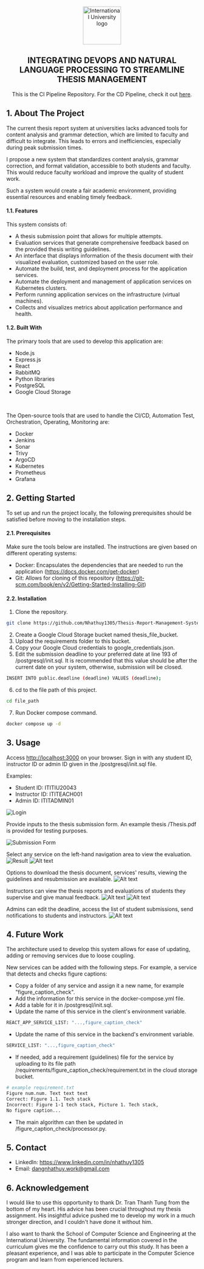 <a name="readme-top"></a>

<!-- PROJECT LOGO -->
<br />
<div align="center">
	<a href="https://blackboard.hcmiu.edu.vn/">
		<img 
			src="https://blackboard.hcmiu.edu.vn/themes/test/images/iu_logo.png" 
			alt="International University logo" 
			width="100" 
			height="100">
	</a>
  	<h2 align="center">
		INTEGRATING DEVOPS AND NATURAL LANGUAGE PROCESSING 
        TO STREAMLINE THESIS MANAGEMENT
	</h2>
	<p>
		This is the CI Pipeline Repository. For the CD Pipeline, check it out <a href="https://github.com/Nhathuy1305/Thesis-Report-Management-System-CD">here</a>.
	</p>
</div>

<!-- ABOUT THE PROJECT -->

## 1. About The Project

The current thesis report system at universities lacks advanced tools for content analysis and grammar detection, which are limited to faculty and difficult to integrate. This leads to errors and inefficiencies, especially during peak submission times.

I propose a new system that standardizes content analysis, grammar correction, and format validation, accessible to both students and faculty. This would reduce faculty workload and improve the quality of student work.

Such a system would create a fair academic environment, providing essential resources and enabling timely feedback.

#### 1.1. Features
This system consists of:
<ul>
	<li>
		A thesis submission point that allows for multiple attempts.
	</li>
	<li>
		Evaluation services that generate comprehensive feedback based on the provided thesis writing guidelines.
	</li>
	<li>
		An interface that displays information of the thesis document with their visualized evaluation, customized based on the user role.
	</li>
    <li>
        Automate the build, test, and deployment process for the application services.
    </li>
    <li>
        Automate the deployment and management of application services on Kubernetes clusters.
    </li>
    <li>
        Perform running application services on the infrastructure (virtual machines).
    </li>
    <li>
        Collects and visualizes metrics about application performance and health.
    </li>
</ul>

#### 1.2. Built With

The primary tools that are used to develop this application are:
- Node.js
- Express.js
- React
- RabbitMQ
- Python libraries
- PostgreSQL
- Google Cloud Storage

<br>

The Open-source tools that are used to handle the CI/CD, Automation Test, Orchestration, Operating, Monitoring are:
- Docker
- Jenkins
- Sonar
- Trivy
- ArgoCD
- Kubernetes
- Prometheus
- Grafana

<!-- GETTING STARTED -->

## 2. Getting Started

To set up and run the project locally, the following prerequisites should be satisfied before moving to the installation steps.

#### 2.1. Prerequisites

Make sure the tools below are installed. The instructions are given based on different operating systems:
- Docker: Encapsulates the dependencies that are needed to run the application (https://docs.docker.com/get-docker)
- Git: Allows for cloning of this repository (https://git-scm.com/book/en/v2/Getting-Started-Installing-Git)

#### 2.2. Installation

1. Clone the repository.
```sh
git clone https://github.com/Nhathuy1305/Thesis-Report-Management-System-CI.git
```
2. Create a Google Cloud Storage bucket named <a>thesis_file_bucket</a>.
3. Upload the <a>requirements</a> folder to this bucket.
4. Copy your Google Cloud credentials to <a>google_credentials.json</a>.
5. Edit the submission deadline to your preferred date at line 193 of <a>/postgresql/init.sql</a>. It is recommended that this value should be after the current date on your system, otherwise, submission will be closed.
```sh
INSERT INTO public.deadline (deadline) VALUES (deadline);
```
6. cd to the file path of this project.
```sh
cd file_path
```
7. Run Docker compose command.
```sh
docker compose up -d
```

<!-- USAGE EXAMPLES -->

## 3. Usage

Access <a href="http://localhost:3000" target="_blank">http://localhost:3000</a> on your browser. Sign in with any student ID, instructor ID or admin ID given in the <a>/postgresql/init.sql</a> file.

Examples:
- Student ID: ITITIU20043
- Instructor ID: ITITEACH001
- Admin ID: ITITADMIN01

![Login](/readme_images/login.png)

Provide inputs to the thesis submission form. An example thesis <a>/Thesis.pdf</a> is provided for testing purposes.

![Submission Form](/readme_images/submission_form.png)

Select any service on the left-hand navigation area to view the evaluation.
![Result](/readme_images/result.png)
![Alt text](/readme_images/chart.png)

Options to download the thesis document, services' results, viewing the guidelines and resubmission are available.
![Alt text](/readme_images/options.png)

Instructors can view the thesis reports and evaluations of students they supervise and give manual feedback.
![Alt text](/readme_images/student_submissions.png)
![Alt text](/readme_images/manual_feedback.png)

Admins can edit the deadline, access the list of student submissions, send notifications to students and instructors.
![Alt text](/readme_images/admin.png)


<!-- FUTURE WORK -->
## 4. Future Work
The architecture used to develop this system allows for ease of updating, adding or removing services due to loose coupling. 

New services can be added with the following steps. For example, a service that detects and checks figure captions: 
- Copy a folder of any service and assign it a new name, for example "figure_caption_check". 
- Add the information for this service in the <a>docker-compose.yml</a> file. 
- Add a table for it in <a>/postgresql/init.sql</a>. 
- Update the name of this service in the client's environment variable.
```sh
REACT_APP_SERVICE_LIST: "...,figure_caption_check"
```
- Update the name of this service in the backend's environment variable.
```sh
SERVICE_LIST: "...,figure_caption_check"
```
- If needed, add a requirement (guidelines) file for the service by uploading to its file path <a>/requirements/figure_caption_check/requirement.txt</a> in the cloud storage bucket.
```sh
# example requirement.txt
Figure num.num. Text text text
Correct: Figure 1.1. Tech stack
Incorrect: Figure 1-1 tech stack, Picture 1. Tech stack, 
No figure caption...
```
- The main algorithm can then be updated in <a>/figure_caption_check/processor.py</a>.

<!-- CONTACT -->

## 5. Contact

- LinkedIn: https://www.linkedin.com/in/nhathuy1305
- Email: dangnhathuy.work@gmail.com

<!-- ACKNOWLEDEGMENT -->

## 6. Acknowledgement
I would like to use this opportunity to thank Dr. Tran Thanh Tung from the bottom of my heart. His advice has been crucial throughout my thesis assignment. His insightful advice pushed me to develop my work in a much stronger direction, and I couldn't have done it without him.

I also want to thank the School of Computer Science and Engineering at the International University. The fundamental information covered in the curriculum gives me the confidence to carry out this study. It has been a pleasant experience, and I was able to participate in the Computer Science program and learn from experienced lecturers.